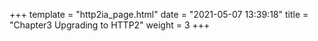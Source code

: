 +++
template = "http2ia_page.html"
date = "2021-05-07 13:39:18"
title = "Chapter3 Upgrading to HTTP2"
weight = 3
+++